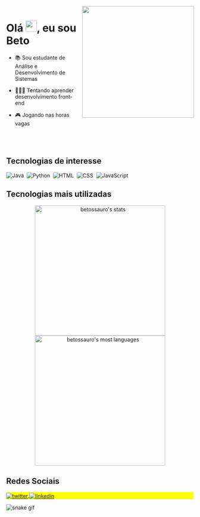 <img align="right" height="300" src="https://media.giphy.com/media/W4CJ8xy0noyja0fgdo/giphy.gif" />
<h1 align="left">Olá <img src="https://raw.githubusercontent.com/kaueMarques/kaueMarques/master/hi.gif" height="30px">, eu sou Beto</h1>

- 📚 Sou estudante de Análise e Desenvolvimento de Sistemas

- 👨🏻‍💻 Tentando aprender desenvolvimento front-end

- 🎮 Jogando nas horas vagas
<br><br><br><br>
<h2>Tecnologias de interesse</h2>

![Java](https://img.shields.io/badge/-Java-9572fc?style=flat&logo=java&logoColor=white)&nbsp;
![Python](https://img.shields.io/badge/Python-9572fc?style=flat&logo=python&logoColor=white)&nbsp;
![HTML](https://img.shields.io/badge/-HTML-9572fc?style=flat&logo=HTML5)&nbsp;
![CSS](https://img.shields.io/badge/-CSS-9572fc?style=flat&logo=CSS3&logoColor=1572B6)&nbsp;
![JavaScript](https://img.shields.io/badge/-JavaScript-9572fc?style=flat&logo=javascript)&nbsp;

<h2>Tecnologias mais utilizadas</h2>
<p align="center">
<img width="350em" src="https://github-readme-stats.vercel.app/api?username=betossauro&show_icons=true&theme=midnight-purple" alt="betossauro's stats"/>
<img width="350em" src="https://github-readme-stats.vercel.app/api/top-langs/?username=betossauro&layout=compact&theme=midnight-purple" alt="betossauro's most languages"/>
</p>

<h2>Redes Sociais</h2>


<p align="left" style="background:yellow">
<a href="https://twitter.com/betossauro" target="_blank">
  <img align="center" src="https://img.shields.io/badge/-betossauro-9572fc?style=flat&logo=twitter&logoColor=white" alt="twitter"/>  
</a>
<a href="https://linkedin.com/in/luis-alberto-weber" target="_blank">
  <img align="center" src="https://img.shields.io/badge/-betossauro-9572fc?style=flat&logo=linkedin" alt="linkedin"/>
</a>
</p>

![snake gif](https://github.com/betossauro/betossauro/blob/output/github-contribution-grid-snake.svg)

